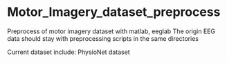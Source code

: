 # Motor_Imagery_dataset_preprocess
Preprocess of motor imagery dataset with matlab, eeglab
The origin EEG data should stay with preprocessing scripts in the same directories

Current dataset include:
PhysioNet dataset
